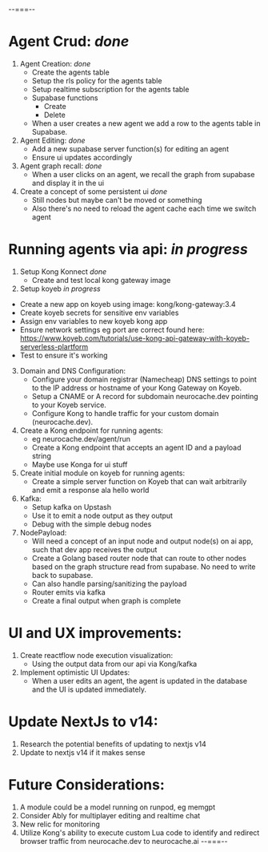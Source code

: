--===--
# Agent Crud: *done*
1. Agent Creation: *done*
   - Create the agents table
   - Setup the rls policy for the agents table
   - Setup realtime subscription for the agents table
   - Supabase functions
     - Create
     - Delete 
   - When a user creates a new agent we add a row to the agents table in Supabase. 
2. Agent Editing: *done*
   - Add a new supabase server function(s) for editing an agent
   - Ensure ui updates accordingly
3. Agent graph recall: *done*
   - When a user clicks on an agent, we recall the graph from supabase and display it in the ui 
4. Create a concept of some persistent ui *done*
   - Still nodes but maybe can't be moved or something
   - Also there's no need to reload the agent cache each time we switch agent

# Running agents via api: *in progress*
1. Setup Kong Konnect *done*
   - Create and test local kong gateway image
2.  Setup koyeb *in progress*
   - Create a new app on koyeb using image: kong/kong-gateway:3.4
   - Create koyeb secrets for sensitive env variables
   - Assign env variables to new koyeb kong app
   - Ensure network settings eg port are correct found here: https://www.koyeb.com/tutorials/use-kong-api-gateway-with-koyeb-serverless-plartform
   - Test to ensure it's working
3. Domain and DNS Configuration:
   - Configure your domain registrar (Namecheap) DNS settings to point to the IP address or hostname of your Kong Gateway on Koyeb.
   - Setup a CNAME or A record for subdomain neurocache.dev pointing to your Koyeb service.
   - Configure Kong to handle traffic for your custom domain (neurocache.dev).
4. Create a Kong endpoint for running agents:
   - eg neurocache.dev/agent/run
   - Create a Kong endpoint that accepts an agent ID and a payload string
   - Maybe use Konga for ui stuff
5. Create initial module on koyeb for running agents:
   - Create a simple server function on Koyeb that can wait arbitrarily and emit a response ala hello world
6. Kafka:
   - Setup kafka on Upstash
   - Use it to emit a node output as they output
   - Debug with the simple debug nodes
7. NodePayload: 
   - Will need a concept of an input node and output node(s) on ai app, such that dev app receives the output
   - Create a Golang based router node that can route to other nodes based on the graph structure read from supabase. No need to write back to supabase.
   - Can also handle parsing/sanitizing the payload
   - Router emits via kafka
   - Create a final output when graph is complete
  
# UI and UX improvements:
1. Create reactflow node execution visualization:
   - Using the output data from our api via Kong/kafka
2. Implement optimistic UI Updates:
   - When a user edits an agent, the agent is updated in the database and the UI is updated immediately.

# Update NextJs to v14:
1. Research the potential benefits of updating to nextjs v14
2. Update to nextjs v14 if it makes sense

# Future Considerations:
1. A module could be a model running on runpod, eg memgpt
2. Consider Ably for multiplayer editing and realtime chat
3. New relic for monitoring
4. Utilize Kong's ability to execute custom Lua code to identify and redirect browser traffic from neurocache.dev to neurocache.ai
--===--





